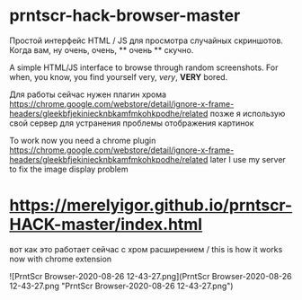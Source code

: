 # prntscr-hack-browser-master
Простой интерфейс HTML / JS для просмотра случайных скриншотов. Когда вам, ну очень, очень, ** очень ** скучно.

A simple HTML/JS interface to browse through random screenshots. For when, you know, you find yourself very, _very_, **VERY** bored.

Для работы сейчас нужен плагин хрома https://chrome.google.com/webstore/detail/ignore-x-frame-headers/gleekbfjekiniecknbkamfmkohkpodhe/related
позже я использую свой сервер для устранения проблемы отображения картинок

To work now you need a chrome plugin https://chrome.google.com/webstore/detail/ignore-x-frame-headers/gleekbfjekiniecknbkamfmkohkpodhe/related
later I use my server to fix the image display problem

# https://merelyigor.github.io/prntscr-HACK-master/index.html

вот как это работает сейчас с хром расширением / this is how it works now with chrome extension


![PrntScr Browser-2020-08-26 12-43-27.png](PrntScr Browser-2020-08-26 12-43-27.png "PrntScr Browser-2020-08-26 12-43-27.png")
